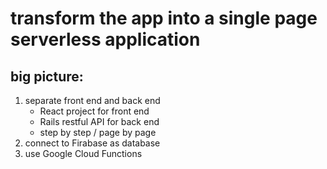 # transform the app into a single page serverless application

## big picture:
1. separate front end and back end
   - React project for front end
   - Rails restful API for back end
   - step by step / page by page
2. connect to Firabase as database
3. use Google Cloud Functions